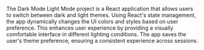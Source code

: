 The Dark Mode Light Mode project is a React application that allows users to switch between dark and light themes. Using React's state management, the app dynamically changes the UI colors and styles based on user preference. This enhances user experience by providing a visually comfortable interface in different lighting conditions. The app saves the user's theme preference, ensuring a consistent experience across sessions.
